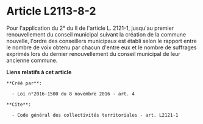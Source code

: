 # Article L2113-8-2

Pour l'application du 2° du II de l'article L. 2121-1, jusqu'au premier renouvellement du conseil municipal suivant la
création de la commune nouvelle, l'ordre des conseillers municipaux est établi selon le rapport entre le nombre de voix
obtenu par chacun d'entre eux et le nombre de suffrages exprimés lors du dernier renouvellement du conseil municipal de leur
ancienne commune.

**Liens relatifs à cet article**

	**Créé par**:

	  - Loi n°2016-1500 du 8 novembre 2016 - art. 4

	**Cite**:

	  - Code général des collectivités territoriales - art. L2121-1
